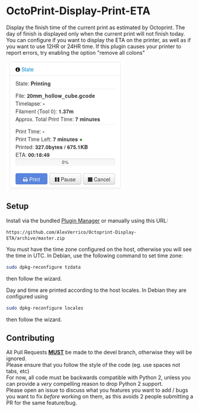 # OctoPrint-Display-Print-ETA

Display the finish time of the current print as estimated by Octoprint. The day of finish is displayed only when the current print will not finish today.
You can configure if you want to display the ETA on the printer, as well as if you want to use 12HR or 24HR time.
If this plugin causes your printer to report errors, try enabling the option "remove all colons"

![alt text](./extras/img/screenshot.png)

## Setup

Install via the bundled [Plugin Manager](https://github.com/foosel/OctoPrint/wiki/Plugin:-Plugin-Manager)
or manually using this URL:

    https://github.com/AlexVerrico/Octoprint-Display-ETA/archive/master.zip

You must have the time zone configured on the host, otherwise you will see the time in UTC.
In Debian, use the following command to set time zone:
```bash
sudo dpkg-reconfigure tzdata
```
then follow the wizard.

Day and time are printed according to the host locales.
In Debian they are configured using
```bash
sudo dpkg-reconfigure locales
```
then follow the wizard.

## Contributing

All Pull Requests **<u>MUST</u>** be made to the devel branch, otherwise they will be ignored.<br/>
Please ensure that you follow the style of the code (eg. use spaces not tabs, etc)<br/>
For now, all code must be backwards compatible with Python 2, unless you can provide a _very_ compelling reason to drop Python 2 support.<br/>
Please open an issue to discuss what you features you want to add / bugs you want to fix _before_ working on them, as this avoids 2 people submitting a PR for the same feature/bug.